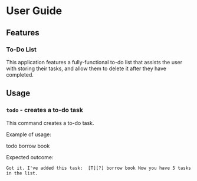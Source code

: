 # User Guide

## Features 

### To-Do List 
This application features a fully-functional to-do list that assists the user with storing their tasks, and allow them to delete it after they have completed.

## Usage

### `todo` - creates a to-do task

This command creates a to-do task.

Example of usage: 

todo borrow book

Expected outcome:

` Got it. I've added this task: 
       [T][?] borrow book
     Now you have 5 tasks in the list.
`

